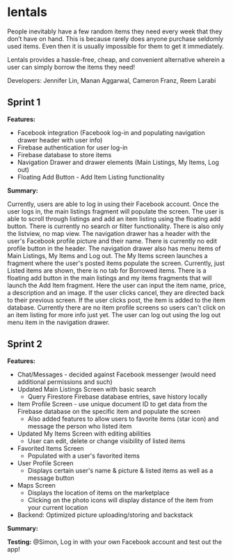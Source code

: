 # lentals

People inevitably have a few random items they need every week that they don’t have on hand. This is because rarely does anyone purchase seldomly used items. Even then it is usually impossible for them to get it immediately.

Lentals provides a hassle-free, cheap, and convenient alternative wherein a user can simply borrow the items they need!

Developers: Jennifer Lin, Manan Aggarwal, Cameron Franz, Reem Larabi

## Sprint 1
**Features:**
- Facebook integration (Facebook log-in and populating navigation drawer header with user info)
- Firebase authentication for user log-in
- Firebase database to store items
- Navigation Drawer and drawer elements (Main Listings, My Items, Log out)
- Floating Add Button - Add Item Listing functionality

**Summary:**

Currently, users are able to log in using their Facebook account. Once the user logs in, the main listings fragment will populate the screen. The user is able to scroll through listings and add an item listing using the floating add button. There is currently no search or filter functionality. There is also only the listview, no map view. The navigation drawer has a header with the user's Facebook profile picture and their name. There is currently no edit profile button in the header. The navigation drawer also has menu items of Main Listings, My Items and Log out. The My Items screen launches a fragment where the user's posted items populate the screen. Currently, just Listed items are shown, there is no tab for Borrowed items. There is a floating add button in the main listings and my items fragments that will launch the Add Item fragment. Here the user can input the item name, price, a description and an image. If the user clicks cancel, they are directed back to their previous screen. If the user clicks post, the item is added to the item database. Currently there are no item profile screens so users can't click on an item listing for more info just yet. The user can log out using the log out menu item in the navigation drawer.

## Sprint 2
**Features:**
- Chat/Messages - decided against Facebook messenger (would need additional permissions and such)
- Updated Main Listings Screen with basic search
    - Query Firestore Firebase database entries, save history locally
- Item Profile Screen - use unique document ID to get data from the Firebase database on the specific item and populate the screen
    - Also added features to allow users to favorite items (star icon) and message the person who listed item
- Updated My Items Screen with editing abilities
    - User can edit, delete or change visibility of listed items
- Favorited Items Screen 
    - Populated with a user's favorited items
- User Profile Screen
    - Displays certain user's name & picture & listed items as well as a message button
- Maps Screen
    - Displays the location of items on the marketplace
    - Clicking on the photo icons will display distance of the item from your current location
- Backend: Optimized picture uploading/storing and backstack

**Summary:**

**Testing:** @Simon, Log in with your own Facebook account and test out the app!
